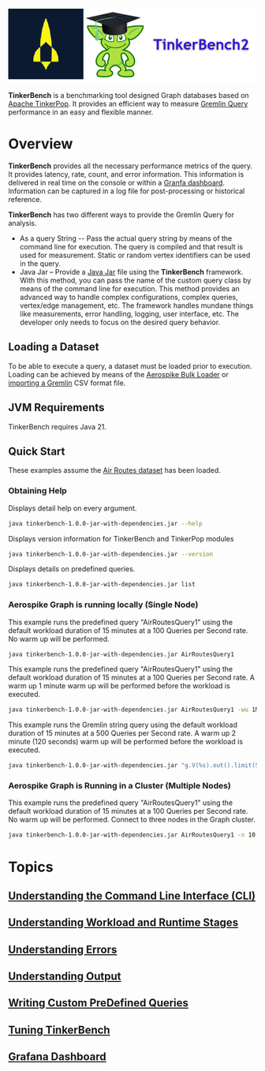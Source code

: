 ![A cartoon of a green alien with a black graduation cap AI-generated content may be incorrect.](docs/media/ASFremlinTB.png)

**TinkerBench** is a benchmarking tool designed Graph databases based on [Apache TinkerPop](https://tinkerpop.apache.org/). It provides an efficient way to measure [Gremlin Query](https://docs.janusgraph.org/getting-started/gremlin/) performance in an easy and flexible manner.

# Overview

**TinkerBench** provides all the necessary performance metrics of the query. It provides latency, rate, count, and error information. This information is delivered in real time on the console or within a [Granfa dashboard](https://grafana.com/grafana/dashboards/). Information can be captured in a log file for post-processing or historical reference.

**TinkerBench** has two different ways to provide the Gremlin Query for analysis.

- As a query String -- Pass the actual query string by means of the command line for execution. The query is compiled and that result is used for measurement. Static or random vertex identifiers can be used in the query.
- Java Jar – Provide a [Java Jar](https://docs.oracle.com/javase/8/docs/technotes/guides/jar/jarGuide.html) file using the **TinkerBench** framework. With this method, you can pass the name of the custom query class by means of the command line for execution. This method provides an advanced way to handle complex configurations, complex queries, vertex/edge management, etc. The framework handles mundane things like measurements, error handling, logging, user interface, etc. The developer only needs to focus on the desired query behavior.

## Loading a Dataset

To be able to execute a query, a dataset must be loaded prior to execution. Loading can be achieved by means of the [Aerospike Bulk Loader](https://aerospike.com/docs/graph/develop/data-loading/overview/) or [importing a Gremlin](https://contextualise.dev/topics/view/15/gremlin) CSV format file.

## JVM Requirements

TinkerBench requires Java 21.

## Quick Start

These examples assume the [Air Routes dataset](https://aws.amazon.com/blogs/database/let-me-graph-that-for-you-part-1-air-routes/) has been loaded.

### Obtaining Help

Displays detail help on every argument.

```bash
java tinkerbench-1.0.0-jar-with-dependencies.jar --help
```

Displays version information for TinkerBench and TinkerPop modules

```bash
java tinkerbench-1.0.0-jar-with-dependencies.jar --version
```

Displays details on predefined queries.

```bash
java tinkerbench-1.0.0-jar-with-dependencies.jar list
```

### Aerospike Graph is running locally (Single Node)

This example runs the predefined query "AirRoutesQuery1" using the default workload duration of 15 minutes at a 100 Queries per Second rate. No warm up will be performed.

```bash
java tinkerbench-1.0.0-jar-with-dependencies.jar AirRoutesQuery1
```

This example runs the predefined query "AirRoutesQuery1" using the default workload duration of 15 minutes at a 100 Queries per Second rate. A warm up 1 minute warm up will be performed before the workload is executed.

```bash
java tinkerbench-1.0.0-jar-with-dependencies.jar AirRoutesQuery1 -wu 1M
```

This example runs the Gremlin string query using the default workload duration of 15 minutes at a 500 Queries per Second rate. A warm up 2 minute (120 seconds) warm up will be performed before the workload is executed.

```bash
java tinkerbench-1.0.0-jar-with-dependencies.jar "g.V(%s).out().limit(5).path().by(values('code','city').fold()).toList()" -wu 120 -qps 500
```

### Aerospike Graph is Running in a Cluster (Multiple Nodes)

This example runs the predefined query "AirRoutesQuery1" using the default workload duration of 15 minutes at a 100 Queries per Second rate. No warm up will be performed. Connect to three nodes in the Graph cluster.

```bash
java tinkerbench-1.0.0-jar-with-dependencies.jar AirRoutesQuery1 -n 10.0.0.1 -n 10.0.0.2 -n 10.0.0.3
```

# Topics

## [Understanding the Command Line Interface (CLI)](docs/understanding_command_line_interface.md)

## [Understanding Workload and Runtime Stages](docs/understanding_workload_and_runtime_stages.md)

## [Understanding Errors](docs/understanding_errors.md)

## [Understanding Output](docs/understanding_output.md)

## [Writing Custom PreDefined Queries](docs/writing_predefined_queries.md)

## [Tuning TinkerBench](docs/tuning.md)

## [Grafana Dashboard](docs/grafana_dashboard.md)
